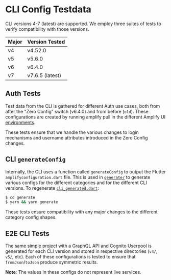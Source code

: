 # CLI Config Testdata

CLI versions 4-7 (latest) are supported. We employ three suites of tests to verify compatibility with those versions.

| Major | Version Tested |
| ----- | -------------- |
| v4 | v4.52.0 |
| v5 | v5.6.0 |
| v6 | v6.4.0 |
| v7 | v7.6.5 (latest) |

## Auth Tests

Test data from the CLI is gathered for different Auth use cases, both from after the "Zero Config" switch (v6.4.0) and from before (`old`). These configurations are created by running amplify pull in the different Amplify UI [environments](https://github.com/aws-amplify/amplify-ui/tree/main/environments).

These tests ensure that we handle the various changes to login mechanisms and username attributes introduced in the Zero Config changes.

## CLI `generateConfig`

Internally, the CLI uses a function called `generateConfig` to output the Flutter `amplifyconfiguration.dart` file. This is used in [`generate/`](generate/) to generate various configs for the different categories and for the different CLI versions. To regenerate [`cli_generated.dart`](cli_generated.dart):

```sh
$ cd generate
$ yarn && yarn generate
```

These tests ensure compatibility with any major changes to the different category config shapes.

## E2E CLI Tests

The same simple project with a GraphQL API and Cognito Userpool is generated for each CLI version and stored in respective directories (`v4/`, `v5/`, etc). Each of these configurations is tested to ensure that `fromJson`/`toJson` produce symmetric results.

**Note**: The values in these configs do not represent live services.
